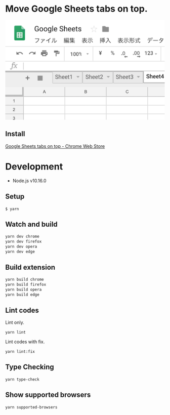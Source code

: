 # Move Google Sheets tabs on top.

![](./promo/Screenshot_1280x800.png)

## Install

[Google Sheets tabs on top - Chrome Web Store](https://chrome.google.com/webstore/detail/sheets-tabs-on-top/lbhlhhckfpdpafckdiklcbamkmogjdjc)

# Development
- Node.js v10.16.0

## Setup
```
$ yarn
```

## Watch and build
```
yarn dev chrome
yarn dev firefox
yarn dev opera
yarn dev edge
```

## Build extension
```
yarn build chrome
yarn build firefox
yarn build opera
yarn build edge
```

## Lint codes
Lint only.
```
yarn lint
```

Lint codes with fix.
```
yarn lint:fix
```

## Type Checking
```
yarn type-check
```

## Show supported browsers
```
yarn supported-browsers
```
